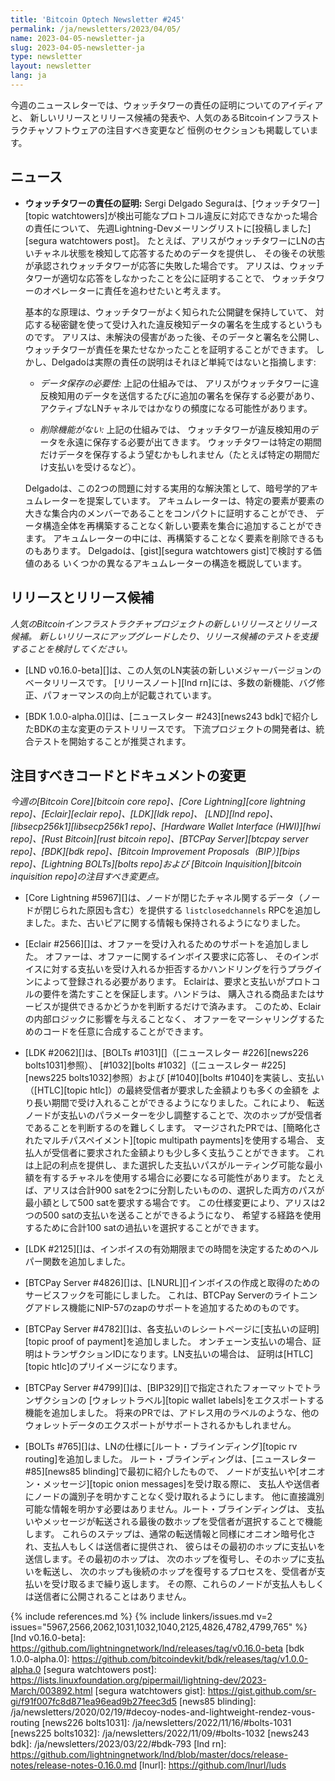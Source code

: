 ```yaml
---
title: 'Bitcoin Optech Newsletter #245'
permalink: /ja/newsletters/2023/04/05/
name: 2023-04-05-newsletter-ja
slug: 2023-04-05-newsletter-ja
type: newsletter
layout: newsletter
lang: ja
---
```

今週のニュースレターでは、ウォッチタワーの責任の証明についてのアイディアと、
新しいリリースとリリース候補の発表や、人気のあるBitcoinインフラストラクチャソフトウェアの注目すべき変更など
恒例のセクションも掲載しています。

## ニュース

- **<!--watchtower-accountability-proofs-->ウォッチタワーの責任の証明:**
  Sergi Delgado Seguraは、[ウォッチタワー][topic watchtowers]が検出可能なプロトコル違反に対応できなかった場合の責任について、
  先週Lightning-Devメーリングリストに[投稿しました][segura watchtowers post]。
  たとえば、アリスがウォッチタワーにLNの古いチャネル状態を検知して応答するためのデータを提供し、
  その後その状態が承認されウォッチタワーが応答に失敗した場合です。
  アリスは、ウォッチタワーが適切な応答をしなかったことを公に証明することで、
  ウォッチタワーのオペレーターに責任を追わせたいと考えます。

    基本的な原理は、ウォッチタワーがよく知られた公開鍵を保持していて、
    対応する秘密鍵を使って受け入れた違反検知データの署名を生成するというものです。
    アリスは、未解決の侵害があった後、そのデータと署名を公開し、
    ウォッチタワーが責任を果たせなかったことを証明することができます。
    しかし、Delgadoは実際の責任の説明はそれほど単純ではないと指摘します:

    - *<!--data-storage-requirements-->データ保存の必要性:* 上記の仕組みでは、
      アリスがウォッチタワーに違反検知用のデータを送信するたびに追加の署名を保存する必要があり、
      アクティブなLNチャネルではかなりの頻度になる可能性があります。

    - *<!--no-deletion-capability-->削除機能がない:* 上記の仕組みでは、
      ウォッチタワーが違反検知用のデータを永遠に保存する必要が出てきます。
      ウォッチタワーは特定の期間だけデータを保存するよう望むかもしれません（たとえば特定の期間だけ支払いを受けるなど）。

    Delgadoは、この2つの問題に対する実用的な解決策として、暗号学的アキュムレーターを提案しています。
    アキュムレーターは、特定の要素が要素の大きな集合内のメンバーであることをコンパクトに証明することができ、
    データ構造全体を再構築することなく新しい要素を集合に追加することができます。
    アキュムレーターの中には、再構築することなく要素を削除できるものもあります。
    Delgadoは、[gist][segura watchtowers gist]で検討する価値のある
    いくつかの異なるアキュムレーターの構造を概説しています。

## リリースとリリース候補

*人気のBitcoinインフラストラクチャプロジェクトの新しいリリースとリリース候補。
新しいリリースにアップグレードしたり、リリース候補のテストを支援することを検討してください。*

- [LND v0.16.0-beta][]は、この人気のLN実装の新しいメジャーバージョンのベータリリースです。
  [リリースノート][lnd rn]には、多数の新機能、バグ修正、パフォーマンスの向上が記載されています。

- [BDK 1.0.0-alpha.0][]は、[ニュースレター #243][news243 bdk]で紹介したBDKの主な変更のテストリリースです。
  下流プロジェクトの開発者は、統合テストを開始することが推奨されます。

## 注目すべきコードとドキュメントの変更

*今週の[Bitcoin Core][bitcoin core repo]、[Core
Lightning][core lightning repo]、[Eclair][eclair repo]、[LDK][ldk repo]、
[LND][lnd repo]、[libsecp256k1][libsecp256k1 repo]、[Hardware Wallet
Interface (HWI)][hwi repo]、[Rust Bitcoin][rust bitcoin repo]、[BTCPay
Server][btcpay server repo]、[BDK][bdk repo]、[Bitcoin Improvement
Proposals（BIP）][bips repo]、[Lightning BOLTs][bolts repo]および
[Bitcoin Inquisition][bitcoin inquisition repo]の注目すべき変更点。*

- [Core Lightning #5967][]は、ノードが閉じたチャネル関するデータ（ノードが閉じられた原因も含む）を提供する
  `listclosedchannels` RPCを追加しました。また、古いピアに関する情報も保持されるようになりました。

- [Eclair #2566][]は、オファーを受け入れるためのサポートを追加しました。
  オファーは、オファーに関するインボイス要求に応答し、
  そのインボイスに対する支払いを受け入れるか拒否するかハンドリングを行うプラグインによって登録される必要があります。
  Eclairは、要求と支払いがプロトコルの要件を満たすことを保証します。ハンドラは、
  購入される商品またはサービスが提供できるかどうかを判断するだけで済みます。
  このため、Eclairの内部ロジックに影響を与えることなく、
  オファーをマーシャリングするためのコードを任意に合成することができます。

- [LDK #2062][]は、[BOLTs #1031][]（[ニュースレター #226][news226 bolts1031]参照）、
  [#1032][bolts #1032]（[ニュースレター #225][news225 bolts1032]参照）および
  [#1040][bolts #1040]を実装し、支払い（[HTLC][topic htlc]）の最終受信者が要求した金額よりも多くの金額を
  より長い期間で受け入れることができるようになりました。これにより、
  転送ノードが支払いのパラメーターを少し調整することで、次のホップが受信者であることを判断するのを難しくします。
  マージされたPRでは、[簡略化されたマルチパスペイメント][topic multipath payments]を使用する場合、
  支払人が受信者に要求された金額よりも少し多く支払うことができます。
  これは上記の利点を提供し、また選択した支払いパスがルーティング可能な最小額を有するチャネルを使用する場合に必要になる可能性があります。
  たとえば、アリスは合計900 satを2つに分割したいものの、選択した両方のパスが最小額として500 satを要求する場合です。
  この仕様変更により、アリスは2つの500 satの支払いを送ることができるようになり、
  希望する経路を使用するために合計100 satの過払いを選択することができます。

- [LDK #2125][]は、インボイスの有効期限までの時間を決定するためのヘルパー関数を追加しました。

- [BTCPay Server #4826][]は、[LNURL][]インボイスの作成と取得のためのサービスフックを可能にしました。
  これは、BTCPay Serverのライトニングアドレス機能にNIP-57のzapのサポートを追加するためのものです。

- [BTCPay Server #4782][]は、各支払いのレシートページに[支払いの証明][topic proof of payment]を追加しました。
  オンチェーン支払いの場合、証明はトランザクションIDになります。LN支払いの場合は、
  証明は[HTLC][topic htlc]のプリイメージになります。

- [BTCPay Server #4799][]は、[BIP329][]で指定されたフォーマットでトランザクションの
  [ウォレットラベル][topic wallet labels]をエクスポートする機能を追加しました。
  将来のPRでは、アドレス用のラベルのような、他のウォレットデータのエクスポートがサポートされるかもしれません。

- [BOLTs #765][]は、LNの仕様に[ルート・ブラインディング][topic rv routing]を追加しました。
  ルート・ブラインディングは、[ニュースレター #85][news85 blinding]で最初に紹介したもので、
  ノードが支払いや[オニオン・メッセージ][topic onion messages]を受け取る際に、
  支払人や送信者にノードの識別子を明かすことなく受け取れるようにします。
  他に直接識別可能な情報を明かす必要はありません。ルート・ブラインディングは、
  支払いやメッセージが転送される最後の数ホップを受信者が選択することで機能します。
  これらのステップは、通常の転送情報と同様にオニオン暗号化され、支払人もしくは送信者に提供され、
  彼らはその最初のホップに支払いを送信します。その最初のホップは、
  次のホップを復号し、そのホップに支払いを転送し、
  次のホップも後続のホップを復号するプロセスを、受信者が支払いを受け取るまで繰り返します。
  その際、これらのノードが支払人もしくは送信者に公開されることはありません。

{% include references.md %}
{% include linkers/issues.md v=2 issues="5967,2566,2062,1031,1032,1040,2125,4826,4782,4799,765" %}
[lnd v0.16.0-beta]: https://github.com/lightningnetwork/lnd/releases/tag/v0.16.0-beta
[bdk 1.0.0-alpha.0]: https://github.com/bitcoindevkit/bdk/releases/tag/v1.0.0-alpha.0
[segura watchtowers post]: https://lists.linuxfoundation.org/pipermail/lightning-dev/2023-March/003892.html
[segura watchtowers gist]: https://gist.github.com/sr-gi/f91f007fc8d871ea96ead9b27feec3d5
[news85 blinding]: /ja/newsletters/2020/02/19/#decoy-nodes-and-lightweight-rendez-vous-routing
[news226 bolts1031]: /ja/newsletters/2022/11/16/#bolts-1031
[news225 bolts1032]: /ja/newsletters/2022/11/09/#bolts-1032
[news243 bdk]: /ja/newsletters/2023/03/22/#bdk-793
[lnd rn]: https://github.com/lightningnetwork/lnd/blob/master/docs/release-notes/release-notes-0.16.0.md
[lnurl]: https://github.com/lnurl/luds
